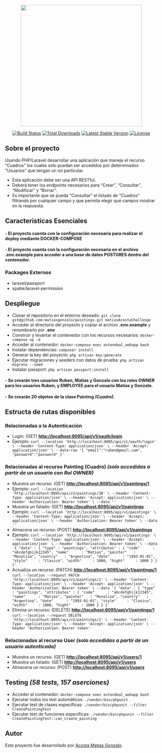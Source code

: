 <p align="center"><a href="https://laravel.com" target="_blank"><img src="https://raw.githubusercontent.com/laravel/art/master/logo-lockup/5%20SVG/2%20CMYK/1%20Full%20Color/laravel-logolockup-cmyk-red.svg" width="400"></a></p>

<p align="center">
<a href="https://travis-ci.org/laravel/framework"><img src="https://travis-ci.org/laravel/framework.svg" alt="Build Status"></a>
<a href="https://packagist.org/packages/laravel/framework"><img src="https://poser.pugx.org/laravel/framework/d/total.svg" alt="Total Downloads"></a>
<a href="https://packagist.org/packages/laravel/framework"><img src="https://poser.pugx.org/laravel/framework/v/stable.svg" alt="Latest Stable Version"></a>
<a href="https://packagist.org/packages/laravel/framework"><img src="https://poser.pugx.org/laravel/framework/license.svg" alt="License"></a>
</p>

## Sobre el proyecto

Usando PHP/Laravel desarrollar una aplicación que maneje el recurso “Cuadros”
los cuales solo puedan ser accedidos por determinados “Usuarios” que tengan
un rol particular.

- Esta aplicación debe ser una API RESTful.
- Deberá tener los endpoints necesarios para “Crear”, “Consultar”, “Modificar” y “Borrar”.
- Es importante que se pueda “Consultar” el listado de “Cuadros” filtrando por cualquier campo y que
  permita elegir qué campos mostrar en la respuesta.

## Caracteristicas Esenciales

#### - El proyecto cuenta con la configuración necesaria para realizar el deploy mediante **DOCKER-COMPOSE**
#### - El proyecto cuenta con la configuración necesaria en el archivo **.env.example** para acceder a una base de datos POSTGRES dentro del contenedor.
### Packages Externos

- laravel/passport
- spatie/laravel-permission
## Despliegue

- Clonar el repositorio en el entorno deseado: ``git clone git@github.com:matiasgonzalo/paintings.git matiasAcostaChallenge``
- Acceder al directorio del proyecto y copiar el archivo **.env.example** y renombrarlo por **.env**
- Construir y levantar el contenedor con los recursos necesarios: ``docker-compose up -d``
- Acceder al contenedor: ``docker-compose exec extendeal_webapp bash``
- Instalar dependencias: ``composer install``
- Generar la key del proyecto: ``php artisan key:generate``
- Ejecutar migraciones y seeders con datos de prueba: ``php artisan migrate --seed``
- Instalar passport: ``php artisan passport:install``

#### - Se crearán tres usuarios **Ruben**, **Matias** y **Gonzalo** con los roles **OWNER** para los usuarios **Ruben**, y **EMPLOYEE** para el usuario **Matias** y **Gonzalo**.

#### - Se crearán **20** objetos de la clase **Painting** *(Cuadro)*.

## Estructa de rutas disponibles

### **Relacionadas a la Autenticación**

- Login: (GET) **[http://localhost:8095/api/v1/oauth/login](http://localhost:8095/api/v1/oauth/login)**
- Ejemplo:
``curl --location 'http://localhost:8095/api/v1/oauth/login' \
--header 'Content-Type: application/json' \
--header 'Accept: application/json' \
--data-raw '{
    "email":"ruben@gmail.com",
    "password":"password"
}'``

### **Relacionadas al recurso Painting (Cuadro)** *(solo accedidas a partir de un usuario con Rol OWNER)*

- Muestra un recurso: (GET) **[http://localhost:8095/api/v1/paintings/1](http://localhost:8095/api/v1/paintings/1)**
- Ejemplo:
``curl --location 'http://localhost:8095/api/v1/paintings/30' \
--header 'Content-Type: application/json' \
--header 'Accept: application/json' \
--header 'Authorization: Bearer token' \
--data ''``
- Muestra un listado: (GET) **[http://localhost:8095/api/v1/paintings](http://localhost:8095/api/v1/paintings)**
- Ejemplo:
``curl --location 'http://localhost:8095/api/v1/paintings' \
--header 'Content-Type: application/json' \
--header 'Accept: application/json' \
--header 'Authorization: Bearer token' \
--data ''``
- Almacena un recurso: (POST) **[http://localhost:8095/api/v1/paintings](http://localhost:8095/api/v1/paintings)**
- Ejemplo:
``curl --location 'http://localhost:8095/api/v1/paintings' \
--header 'Content-Type: application/json' \
--header 'Accept: application/json' \
--header 'Authorization: Bearer token' \
--data '{
    "data" : {
        "type" : "paintings",
        "attributes" : {
            "code"      : "abcdefghijk12345",
            "name"      : "Matias",
            "painter"   : "Monalisa",
            "country"   : "Argentina",
            "date"      : "1993-01-01",
            "style"     : "Clasico",
            "width"     : 1000,
            "hight"     : 1000
        }
    }
}'``
- Actualiza un recurso: (PATCH) **[http://localhost:8095/api/v1/paintings/1](http://localhost:8095/api/v1/paintings/1)**
``curl --location --request PATCH 'http://localhost:8095/api/v1/paintings/1' \
--header 'Content-Type: application/json' \
--header 'Accept: application/json' \
--header 'Authorization: Bearer token' \
--data '{
    "data" : {
        "type" : "paintings",
        "attributes" : {
            "code"      : "abcdefghijk12345",
            "name"      : "Matias",
            "painter"   : "Monalisa",
            "country"   : "Argentina",
            "date"      : "1993-01-01",
            "style"     : "Clasico",
            "width"     : 1000,
            "hight"     : 1000
        }
    }
}'``
- Elimina un recurso: (DELETE) **[http://localhost:8095/api/v1/paintings/1](http://localhost:8095/api/v1/paintings/1)**
``curl --location --request DELETE 'http://localhost:8095/api/v1/paintings/1' \
--header 'Content-Type: application/json' \
--header 'Accept: application/json' \
--header 'Authorization: Bearer token'``

### **Relacionadas al recurso User** *(solo accedidas a partir de un usuario autenticado)*

- Muestra un recurso: (GET) **[http://localhost:8095/api/v1/users/1](http://localhost:8095/api/v1/users/1)**
- Muestra un listado: (GET) **[http://localhost:8095/api/v1/users](http://localhost:8095/api/v1/users)**
- Almacena un recurso: (POST) **[http://localhost:8095/api/v1/users](http://localhost:8095/api/v1/users)**

## Testing *(58 tests, 157 aserciones)*

- Acceder al contenedor: ``docker-compose exec extendeal_webapp bash``
- Ejecutar todos los test automáticos: ``./vendor/bin/phpunit``
- Ejecutar test de clases especificas: ``./vendor/bin/phpunit --filter CreatePaintingTest``
- Ejecutar test de funciones especificas: ``./vendor/bin/phpunit --filter CreatePaintingTest::can_create_painting``

## Autor

Este proyecto fue desarrollado por [Acosta Matias Gonzalo](https://github.com/matiasgonzalo).
